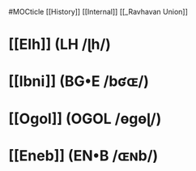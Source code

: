 #MOCticle 
[[History]]
[[Internal]]
[[_Ravhavan Union]]
# [[Elh]] (LH /ɭh/)
# [[Ibni]] (BG•E /bʛɶ/)
# [[Ogol]] (OGOL /ɵgɵɭ/)
# [[Eneb]] (EN•B /ɶɴb/)
